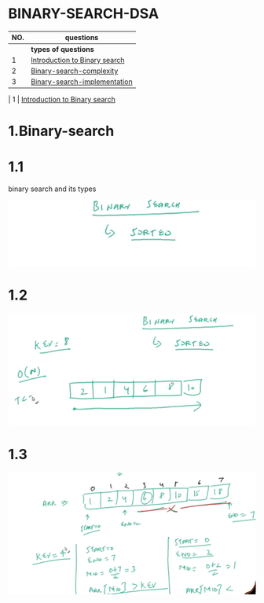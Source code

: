 # BINARY-SEARCH-DSA

| NO.| questions                                                                                   |
| ---| --------------------------------------------------------------------------------------------------------------------------------------------------------------------------------------------------------------------------------------------------------------|
|    | **types of questions**                                                                      |
| 1  | [Introduction to Binary search](#)                                                          |
| 2  | [Binary-search-complexity](#)                                                               |
| 3  | [Binary-search-implementation](#)                                                          |                                                                                                                                                      

| 1  | [Introduction to Binary search](#)   

# 1.Binary-search

# 1.1
<p> binary search and its types </p>

![Intro-to-binary-search](./introductiontoBinarysearch/image1.png)

# 1.2
![Intro-to-binary-search](./introductiontoBinarysearch/image2.png)

# 1.3
![Intro-to-binary-search](./introductiontoBinarysearch/image3.png)
